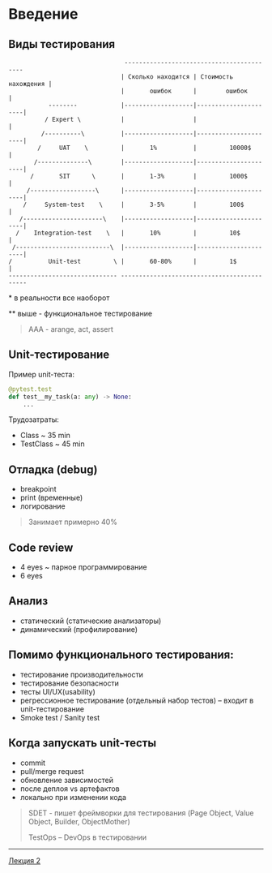 # Введение

## Виды тестирования

                                    ------------------------------------------ 
                                   | Сколько находится | Стоимость нахождения |
                                   |       ошибок      |        ошибок        |
               --------            |-------------------|----------------------|
              / Expert \           |                   |                      |
             /----------\          |-------------------|----------------------|
            /     UAT    \         |       1%          |         10000$       |
           /--------------\        |-------------------|----------------------|
          /       SIT      \       |       1-3%        |         1000$        |
         /------------------\      |-------------------|----------------------|
        /     System-test    \     |       3-5%        |         100$         |
       /----------------------\    |-------------------|----------------------|
      /    Integration-test    \   |       10%         |         10$          |
     /--------------------------\  |-------------------|----------------------|
    /          Unit-test         \ |       60-80%      |         1$           |
    ------------------------------ --------------------------------------------

\* в реальности все наоборот

** выше - функциональное тестирование

> AAA - arange, act, assert



## Unit-тестирование

Пример unit-теста:

```python
@pytest.test
def test__my_task(a: any) -> None:
    ...
```

Трудозатраты:

- Class ~ 35 min
- TestClass ~ 45 min



## Отладка (debug)

- breakpoint
- print (временные)
- логирование

> Занимает примерно 40%



## Code review

   - 4 eyes ~ парное программирование
   - 6 eyes



## Анализ

   - статический (статические анализаторы)
   - динамический (профилирование)



## Помимо функционального тестирования:

* тестирование производительности
* тестирование безопасности
* тесты UI/UX(usability)
* регрессионное тестирование (отдельный набор тестов) – входит в unit-тестирование
* Smoke test / Sanity test



## Когда запускать unit-тесты

* commit
* pull/merge request
* обновление зависимостей
* после деплоя vs артефактов
* локально при изменении кода



> SDET - пишет фреймворки для тестирования (Page Object, Value Object, Builder, ObjectMother)
>
> TestOps – DevOps в тестировании

---

[Лекция 2](https://github.com/ilyasssklimov/bmstu_all/tree/sem_07/sem_07/Testing/lections/lection_02.md)